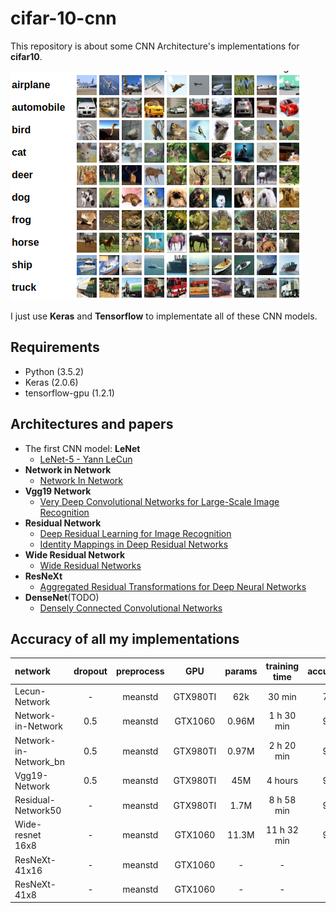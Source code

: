 # cifar-10-cnn


This repository is about some CNN Architecture's implementations for **cifar10**.  

![cifar10][1]

I just use **Keras** and **Tensorflow** to implementate all of these CNN models.

## Requirements

- Python (3.5.2)
- Keras (2.0.6)
- tensorflow-gpu (1.2.1)



## Architectures and papers

- The first CNN model: **LeNet**    
    - [LeNet-5 - Yann LeCun][2]
- **Network in Network**
    - [Network In Network][3]
- **Vgg19 Network**
    -  [Very Deep Convolutional Networks for Large-Scale Image Recognition][4]
- **Residual Network**
    -  [Deep Residual Learning for Image Recognition][5]
    -  [Identity Mappings in Deep Residual Networks][6]
-  **Wide Residual Network**
    -  [Wide Residual Networks][7]
-  **ResNeXt**  
    -  [Aggregated Residual Transformations for Deep Neural Networks][8]
-  **DenseNet**(TODO)
    -  [Densely Connected Convolutional Networks][9]

## Accuracy of all my implementations

| network               | dropout | preprocess | GPU       | params  | training time | accuracy(%) |
|:----------------------|:-------:|:----------:|:---------:|:-------:|:-------------:|:-----------:|
| Lecun-Network         |    -    |   meanstd  | GTX980TI  | 62k     |    30 min     |    76.27    |
| Network-in-Network    |   0.5   |   meanstd  | GTX1060   | 0.96M   |    1 h 30 min |    91.25    |
| Network-in-Network_bn |   0.5   |   meanstd  | GTX980TI  | 0.97M   |    2 h 20 min |    91.75    |
| Vgg19-Network         |   0.5   |   meanstd  | GTX980TI  | 45M     |    4 hours    |    93.53    |
| Residual-Network50    |    -    |   meanstd  | GTX980TI  | 1.7M    |    8 h 58 min |    94.10    |
| Wide-resnet 16x8      |    -    |   meanstd  | GTX1060   | 11.3M   |  11 h 32 min  |    95.14    |
| ResNeXt-41x16         |    -    |   meanstd  | GTX1060   | -       |       -       |      -      |
| ResNeXt-41x8          |    -    |   meanstd  | GTX1060   | -       |       -       |      -      |


  [1]: ./images/cf10.png
  [2]: http://yann.lecun.com/exdb/lenet/
  [3]: https://arxiv.org/abs/1312.4400
  [4]: https://arxiv.org/abs/1409.1556
  [5]: https://arxiv.org/abs/1512.03385
  [6]: https://arxiv.org/abs/1603.05027
  [7]: https://arxiv.org/abs/1605.07146
  [8]: https://arxiv.org/abs/1611.05431
  [9]: https://arxiv.org/abs/1608.06993

